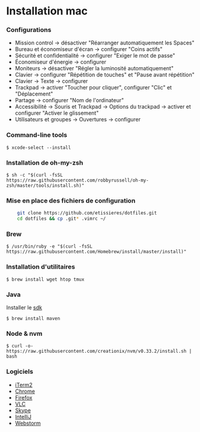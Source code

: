 # Installation mac

### Configurations

 * Mission control -> désactiver "Réarranger automatiquement les Spaces"
 * Bureau et économiseur d'écran -> configurer "Coins actifs"
 * Sécurité et confidentialité -> configurer "Exiger le mot de passe"
 * Économiseur d'énergie -> configurer
 * Moniteurs -> désactiver "Régler la luminosité automatiquement"
 * Clavier -> configurer "Répétition de touches" et "Pause avant répétition"
 * Clavier -> Texte -> configurer
 * Trackpad -> activer "Toucher pour cliquer", configurer "Clic" et "Déplacement"
 * Partage -> configurer "Nom de l'ordinateur"
 * Accessibilité -> Souris et Trackpad -> Options du trackpad -> activer et configurer "Activer le glissement"
 * Utilisateurs et groupes -> Ouvertures -> configurer

### Command-line tools

    $ xcode-select --install

### Installation de oh-my-zsh

    $ sh -c "$(curl -fsSL https://raw.githubusercontent.com/robbyrussell/oh-my-zsh/master/tools/install.sh)"

### Mise en place des fichiers de configuration

```bash
    git clone https://github.com/etissieres/dotfiles.git
    cd dotfiles && cp .git* .vimrc ~/
```

### Brew

    $ /usr/bin/ruby -e "$(curl -fsSL https://raw.githubusercontent.com/Homebrew/install/master/install)"

### Installation d'utilitaires

    $ brew install wget htop tmux

### Java

Installer le [sdk](http://www.oracle.com/technetwork/java/javase/downloads/jdk8-downloads-2133151.html)

    $ brew install maven

### Node & nvm

    $ curl -o- https://raw.githubusercontent.com/creationix/nvm/v0.33.2/install.sh | bash

### Logiciels

 * [iTerm2](https://iterm2.com/downloads/stable/latest)
 * [Chrome](https://www.google.fr/chrome/browser/desktop/index.html)
 * [Firefox](https://www.mozilla.org/fr/firefox/new/?scene=2)
 * [VLC](https://www.videolan.org/vlc/index.fr.html)
 * [Skype](https://www.skype.com/fr/download-skype/skype-for-mac/downloading/)
 * [IntelliJ](https://www.jetbrains.com/idea/download/download-thanks.html?platform=mac)
 * [Webstorm](https://www.jetbrains.com/webstorm/download/download-thanks.html)
